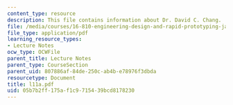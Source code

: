 ```yaml
---
content_type: resource
description: This file contains information about Dr. David C. Chang.
file: /media/courses/16-810-engineering-design-and-rapid-prototyping-january-iap-2005/05b7b2ff175af1c9715439bcd8178230_l11a.pdf
file_type: application/pdf
learning_resource_types:
- Lecture Notes
ocw_type: OCWFile
parent_title: Lecture Notes
parent_type: CourseSection
parent_uid: 807886af-84de-250c-ab4b-e78976f3dbda
resourcetype: Document
title: l11a.pdf
uid: 05b7b2ff-175a-f1c9-7154-39bcd8178230
---
```

